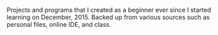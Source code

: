 Projects and programs that I created as a beginner ever since I started learning on December, 2015. Backed up from various sources such as personal files, online IDE, and class.
